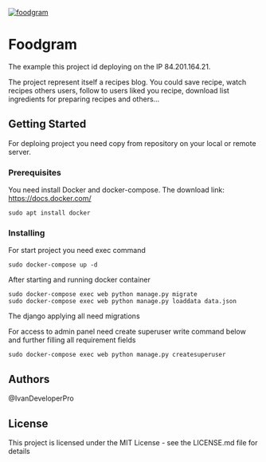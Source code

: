 [![foodgram](https://github.com/IvanDeveloperPro/foodgram-project/workflows/foodgram/badge.svg)](https://github.com/IvanDeveloperPro/foodgram-project/actions)

# Foodgram
The example this project id deploying on the IP 84.201.164.21. 

The project represent itself a recipes blog. You could save recipe, watch recipes others users, follow to users liked you recipe, download list ingredients for preparing recipes and others...

## Getting Started
For deploing project you need copy from repository on your local or remote server.

### Prerequisites
You need install Docker and docker-compose. The download link: https://docs.docker.com/

```
sudo apt install docker
```
### Installing

For start project you need exec command
```
sudo docker-compose up -d
```
After starting and running docker container
```
sudo docker-compose exec web python manage.py migrate
sudo docker-compose exec web python manage.py loaddata data.json
```
The django applying all need migrations

For access to admin panel need create superuser
write command below and further filling all requirement fields 
```
sudo docker-compose exec web python manage.py createsuperuser
```

## Authors
@IvanDeveloperPro 


## License
This project is licensed under the MIT License - see the LICENSE.md file for details
